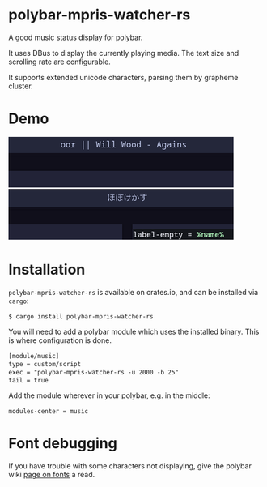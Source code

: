# polybar-mpris-watcher-rs

A good music status display for polybar.

It uses DBus to display the currently playing media. The text size and scrolling rate are configurable.

It supports extended unicode characters, parsing them by grapheme cluster.

# Demo

![demo](assets/demo.gif)
![demo](assets/demo2.gif)

# Installation

`polybar-mpris-watcher-rs` is available on crates.io, and can be installed via `cargo`:

```
$ cargo install polybar-mpris-watcher-rs
```

You will need to add a polybar module which uses the installed binary. This is where configuration is done.

```
[module/music]
type = custom/script
exec = "polybar-mpris-watcher-rs -u 2000 -b 25"
tail = true
```

Add the module wherever in your polybar, e.g. in the middle:

```
modules-center = music
```

# Font debugging

If you have trouble with some characters not displaying, give the polybar wiki [page on fonts](https://github.com/polybar/polybar/wiki/Fonts) a read.



